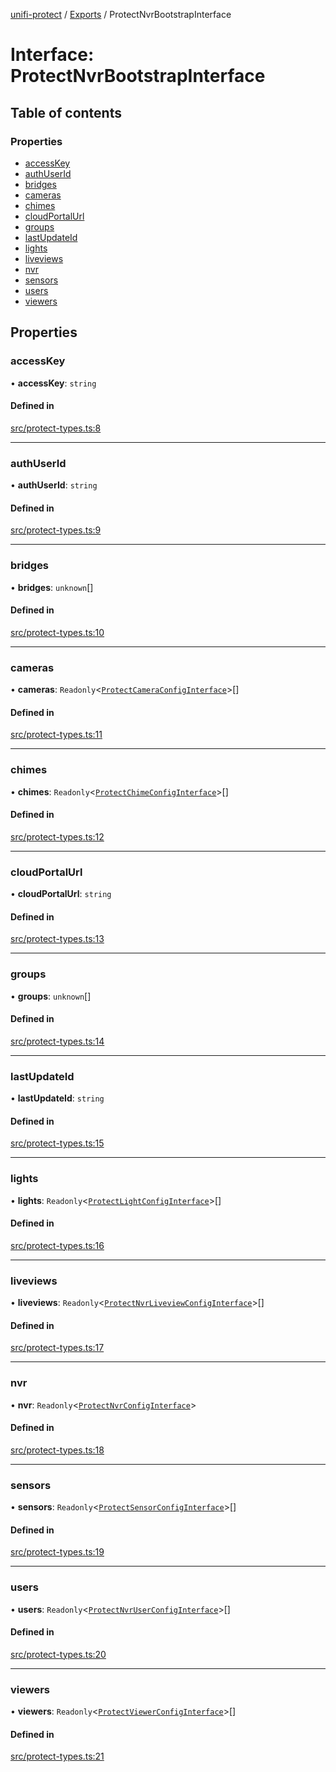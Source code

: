 [unifi-protect](../README.md) / [Exports](../modules.md) / ProtectNvrBootstrapInterface

# Interface: ProtectNvrBootstrapInterface

## Table of contents

### Properties

- [accessKey](ProtectNvrBootstrapInterface.md#accesskey)
- [authUserId](ProtectNvrBootstrapInterface.md#authuserid)
- [bridges](ProtectNvrBootstrapInterface.md#bridges)
- [cameras](ProtectNvrBootstrapInterface.md#cameras)
- [chimes](ProtectNvrBootstrapInterface.md#chimes)
- [cloudPortalUrl](ProtectNvrBootstrapInterface.md#cloudportalurl)
- [groups](ProtectNvrBootstrapInterface.md#groups)
- [lastUpdateId](ProtectNvrBootstrapInterface.md#lastupdateid)
- [lights](ProtectNvrBootstrapInterface.md#lights)
- [liveviews](ProtectNvrBootstrapInterface.md#liveviews)
- [nvr](ProtectNvrBootstrapInterface.md#nvr)
- [sensors](ProtectNvrBootstrapInterface.md#sensors)
- [users](ProtectNvrBootstrapInterface.md#users)
- [viewers](ProtectNvrBootstrapInterface.md#viewers)

## Properties

### accessKey

• **accessKey**: `string`

#### Defined in

[src/protect-types.ts:8](https://github.com/hjdhjd/unifi-protect/blob/28b6712/src/protect-types.ts#L8)

___

### authUserId

• **authUserId**: `string`

#### Defined in

[src/protect-types.ts:9](https://github.com/hjdhjd/unifi-protect/blob/28b6712/src/protect-types.ts#L9)

___

### bridges

• **bridges**: `unknown`[]

#### Defined in

[src/protect-types.ts:10](https://github.com/hjdhjd/unifi-protect/blob/28b6712/src/protect-types.ts#L10)

___

### cameras

• **cameras**: `Readonly`<[`ProtectCameraConfigInterface`](ProtectCameraConfigInterface.md)\>[]

#### Defined in

[src/protect-types.ts:11](https://github.com/hjdhjd/unifi-protect/blob/28b6712/src/protect-types.ts#L11)

___

### chimes

• **chimes**: `Readonly`<[`ProtectChimeConfigInterface`](ProtectChimeConfigInterface.md)\>[]

#### Defined in

[src/protect-types.ts:12](https://github.com/hjdhjd/unifi-protect/blob/28b6712/src/protect-types.ts#L12)

___

### cloudPortalUrl

• **cloudPortalUrl**: `string`

#### Defined in

[src/protect-types.ts:13](https://github.com/hjdhjd/unifi-protect/blob/28b6712/src/protect-types.ts#L13)

___

### groups

• **groups**: `unknown`[]

#### Defined in

[src/protect-types.ts:14](https://github.com/hjdhjd/unifi-protect/blob/28b6712/src/protect-types.ts#L14)

___

### lastUpdateId

• **lastUpdateId**: `string`

#### Defined in

[src/protect-types.ts:15](https://github.com/hjdhjd/unifi-protect/blob/28b6712/src/protect-types.ts#L15)

___

### lights

• **lights**: `Readonly`<[`ProtectLightConfigInterface`](ProtectLightConfigInterface.md)\>[]

#### Defined in

[src/protect-types.ts:16](https://github.com/hjdhjd/unifi-protect/blob/28b6712/src/protect-types.ts#L16)

___

### liveviews

• **liveviews**: `Readonly`<[`ProtectNvrLiveviewConfigInterface`](ProtectNvrLiveviewConfigInterface.md)\>[]

#### Defined in

[src/protect-types.ts:17](https://github.com/hjdhjd/unifi-protect/blob/28b6712/src/protect-types.ts#L17)

___

### nvr

• **nvr**: `Readonly`<[`ProtectNvrConfigInterface`](ProtectNvrConfigInterface.md)\>

#### Defined in

[src/protect-types.ts:18](https://github.com/hjdhjd/unifi-protect/blob/28b6712/src/protect-types.ts#L18)

___

### sensors

• **sensors**: `Readonly`<[`ProtectSensorConfigInterface`](ProtectSensorConfigInterface.md)\>[]

#### Defined in

[src/protect-types.ts:19](https://github.com/hjdhjd/unifi-protect/blob/28b6712/src/protect-types.ts#L19)

___

### users

• **users**: `Readonly`<[`ProtectNvrUserConfigInterface`](ProtectNvrUserConfigInterface.md)\>[]

#### Defined in

[src/protect-types.ts:20](https://github.com/hjdhjd/unifi-protect/blob/28b6712/src/protect-types.ts#L20)

___

### viewers

• **viewers**: `Readonly`<[`ProtectViewerConfigInterface`](ProtectViewerConfigInterface.md)\>[]

#### Defined in

[src/protect-types.ts:21](https://github.com/hjdhjd/unifi-protect/blob/28b6712/src/protect-types.ts#L21)
